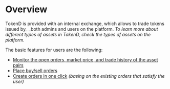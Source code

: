 
# Overview

TokenD is provided with an internal exchange, which allows to trade tokens issued by_ _both admins and users on the platform. _To learn more about different types of assets in TokenD, check the types of assets on the platform._

The basic features for users are the following: 



*  [Monitor the open orders, market price, and trade history of the asset pairs](./internal-exchange-interface.md)
*  [Place buy/sell orders](./place-buy-sell-orders.md)
*  [Create orders in one click](./create-orders-in-one-click.md) _(basing on the existing orders that satisfy the user)_